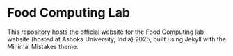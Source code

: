 # Food Computing Lab

This repository hosts the official website for the Food Computing lab website (hosted at Ashoka University, India) 2025, built using Jekyll with the Minimal Mistakes theme.
